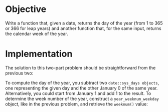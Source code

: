 # Objective

Write a function that, given a date, returns the day of the year (from 1 to 365 or 366 for leap years) and another function that, for the same input, returns the calendar week of the year.

# Implementation

The solution to this two-part problem should be straightforward from the previous two:

To compute the day of the year, you subtract two `date::sys_days objects`, one representing the given day and the other January 0 of the same year. Alternatively, you could start from January 1 and add 1 to the result.
To determine the week number of the year, construct a `year_weeknum_weekday` object, like in the previous problem, and retrieve the `weeknum()` value: